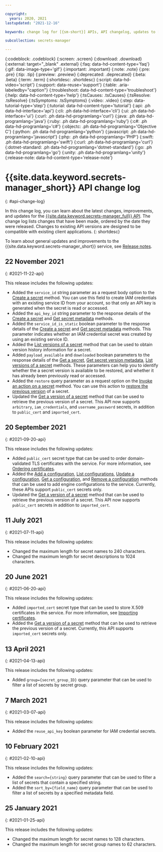 ```yaml
---

copyright:
  years: 2020, 2021
lastupdated: "2021-12-16"

keywords: change log for [{sm-short}] APIs, API changelog, updates to [{sm-short}] APIs

subcollection: secrets-manager

---
```


{:codeblock: .codeblock}
{:screen: .screen}
{:download: .download}
{:external: target="_blank" .external}
{:faq: data-hd-content-type='faq'}
{:gif: data-image-type='gif'}
{:important: .important}
{:note: .note}
{:pre: .pre}
{:tip: .tip}
{:preview: .preview}
{:deprecated: .deprecated}
{:beta: .beta}
{:term: .term}
{:shortdesc: .shortdesc}
{:script: data-hd-video='script'}
{:support: data-reuse='support'}
{:table: .aria-labeledby="caption"}
{:troubleshoot: data-hd-content-type='troubleshoot'}
{:help: data-hd-content-type='help'}
{:tsCauses: .tsCauses}
{:tsResolve: .tsResolve}
{:tsSymptoms: .tsSymptoms}
{:video: .video}
{:step: data-tutorial-type='step'}
{:tutorial: data-hd-content-type='tutorial'}
{:api: .ph data-hd-interface='api'}
{:cli: .ph data-hd-interface='cli'}
{:ui: .ph data-hd-interface='ui'}
{:curl: .ph data-hd-programlang='curl'}
{:java: .ph data-hd-programlang='java'}
{:ruby: .ph data-hd-programlang='ruby'}
{:c#: .ph data-hd-programlang='c#'}
{:objectc: .ph data-hd-programlang='Objective C'}
{:python: .ph data-hd-programlang='python'}
{:javascript: .ph data-hd-programlang='javascript'}
{:php: .ph data-hd-programlang='PHP'}
{:swift: .ph data-hd-programlang='swift'}
{:curl: .ph data-hd-programlang='curl'}
{:dotnet-standard: .ph data-hd-programlang='dotnet-standard'}
{:go: .ph data-hd-programlang='go'}
{:unity: .ph data-hd-programlang='unity'}
{:release-note: data-hd-content-type='release-note'}

# {{site.data.keyword.secrets-manager_short}} API change log
{: #api-change-log}

In this change log, you can learn about the latest changes, improvements, and updates for the [{{site.data.keyword.secrets-manager_full}} API](/apidocs/secrets-manager). The change log lists changes that have been made, ordered by the date they were released. Changes to existing API versions are designed to be compatible with existing client applications.
{: shortdesc}

To learn about general updates and improvements to the {{site.data.keyword.secrets-manager_short}} service, see [Release notes](/docs/secrets-manager?topic=secrets-manager-release-notes).



## 22 November 2021
{: #2021-11-22-api}

This release includes the following updates:

- Added the `service_id` string parameter as a request body option to the [Create a secret](/apidocs/secrets-manager#create-secret) method. You can use this field to create IAM credentials with an existing service ID from your account, so that only an API key is generated when the secret is read or accessed.
- Added the `api_key_id` string parameter to the response details of the [Create a secret](/apidocs/secrets-manager#create-secret) and [Get secret metadata](/apidocs/secrets-manager#get-secret-metadata) methods.
- Added the `service_id_is_static` boolean parameter to the response details of the [Create a secret](/apidocs/secrets-manager#create-secret) and [Get secret metadata](/apidocs/secrets-manager#get-secret-metadata) methods. This parameter indicates whether an IAM credential secret was created by using an existing service ID.
- Added the [List versions of a secret](/apidocs/secrets-manager#list-secret-versions) method that can be used to obtain version history information for a secret. 
- Added `payload_available` and `downloaded` boolean parameters to the response details of the [Get a secret](/apidocs/secrets-manager#get-secret), [Get secret version metadata](/apidocs/secrets-manager#get-secret-version-metadata), [List versions of a secret](/apidocs/secrets-manager#list-secret-versions) methods. These parameters can help you to identify whether the a secret version is available to be restored, and whether it has already been previously read or accessed.
- Added the `restore` query parameter as a request option on the [Invoke an action on a secret](/apidocs/secrets-manager#update-secret) method. You can use this action to [restore the previous version](/docs/secrets-manager?topic=secrets-manager-versions) of a secret.
- Updated the [Get a version of a secret](/apidocs/secrets-manager#get-secret-version) method that can be used to retrieve the previous version of a secret. This API now supports `arbitrary`, `iam_credentials`, and `username_password` secrets, in addition to `public_cert` and `imported_cert`.


## 20 September 2021
{: #2021-09-20-api}

This release includes the following updates:

- Added `public_cert` secret type that can be used to order domain-validated TLS certificates with the service. For more information, see [Ordering certificates](/docs/secrets-manager?topic=secrets-manager-certificates#order-certificates).
- Added the [Add a configuration](/apidocs/secrets-manager#create-config-element), [List configurations](/apidocs/secrets-manager#get-config-elements), [Update a configuration](/apidocs/secrets-manager#update-config-element), [Get a configuration](/apidocs/secrets-manager#get-config-element), and [Remove a configuration](/apidocs/secrets-manager#delete-config-element) methods that can be used to add engine configurations to the service. Currently, these APIs support `public_cert` secrets only.
- Updated the [Get a version of a secret](/apidocs/secrets-manager#get-secret-version) method that can be used to retrieve the previous version of a secret. This API now supports `public_cert` secrets in addition to `imported_cert`.

## 11 July 2021
{: #2021-07-11-api}

This release includes the following updates:

- Changed the maximum length for secret names to 240 characters.
- Changed the maximum length for secret descriptions to 1024 characters.


## 20 June 2021
{: #2021-06-20-api}

This release includes the following updates:

- Added `imported_cert` secret type that can be used to store X.509 certificates in the service. For more information, see [Importing certificates](/docs/secrets-manager?topic=secrets-manager-certificates#import-certificates).
- Added the [Get a version of a secret](/apidocs/secrets-manager#get-secret-version) method that can be used to retrieve the previous version of a secret. Currently, this API supports `imported_cert` secrets only.



## 13 April 2021
{: #2021-04-13-api}

This release includes the following updates:

- Added `group={secret_group_ID}` query parameter that can be used to filter a list of secrets by secret group.


## 7 March 2021
{: #2021-03-07-api}

This release includes the following updates:

- Added the `reuse_api_key` boolean parameter for IAM credential secrets.

## 10 February 2021
{: #2021-02-10-api}

This release includes the following updates:

- Added the `search={string}` query parameter that can be used to filter a list of secrets that contain a specified string.
- Added the `sort_by={field_name}` query parameter that can be used to filter a list of secrets by a specified metadata field.

## 25 January 2021
{: #2021-01-25-api}

This release includes the following updates:

- Changed the maximum length for secret names to 128 characters.
- Changed the maximum length for secret group names to 62 characters.



